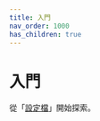 ```yaml
---
title: 入門
nav_order: 1000
has_children: true
---
```


# 入門

從「[設定檔](https://samwhelp.github.io/note-about-qpwm/read/config.html)」開始探索。
